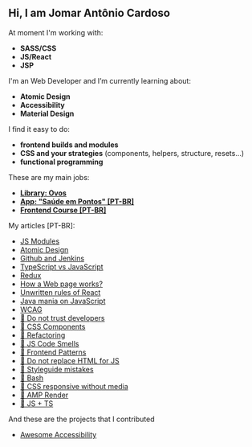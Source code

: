 ## Hi, I am Jomar Antônio Cardoso

At moment I'm working with:

- **SASS/CSS**
- **JS/React**
- **JSP**

 I'm an Web Developer and I’m currently learning about:
 
- **Atomic Design**
- **Accessibility**
- **Material Design**

I find it easy to do:

- **frontend builds and modules**
- **CSS and your strategies** (components, helpers, structure, resets...)
- **functional programming**

These are my main jobs:

- **[Library: Ovos](https://github.com/jomarcardoso/ovos)**
- **[App: "Saúde em Pontos" [PT-BR]](https://github.com/jomarcardoso/saude-em-pontos-2)**
- **[Frontend Course [PT-BR]](https://github.com/jomarcardoso/curso-frontend)**

My articles [PT-BR]:

- [JS Modules](https://github.com/jomarcardoso/dojo-jsmodules)
- [Atomic Design](https://github.com/jomarcardoso/dojo-AtomicDesign)
- [Github and Jenkins](https://github.com/jomarcardoso/dojo-GitHubAndJenkins)
- [TypeScript vs JavaScript](https://github.com/jomarcardoso/dojo-typescript-vs-javascript)
- [Redux](https://github.com/jomarcardoso/dojo-Redux)
- [How a Web page works?](https://github.com/jomarcardoso/dojo-PaginaWeb)
- [Unwritten rules of React](https://github.com/jomarcardoso/dojo-react-rules)
- [Java mania on JavaScript](https://github.com/jomarcardoso/dojo-JavaOnJavascript)
- [WCAG](https://github.com/jomarcardoso/article-diretrizes-de-acessibilidade-wcag)
- [🔭 Do not trust developers](https://github.com/jomarcardoso/dojo-escapeFromHelpOnJS)
- [🔭 CSS Components](https://github.com/jomarcardoso/dojo-css-components)
- [🔭 Refactoring](https://github.com/jomarcardoso/dojo-refactoring)
- [🔭 JS Code Smells](https://github.com/jomarcardoso/dojo-CodeSmellJS)
- [🔭 Frontend Patterns](https://github.com/jomarcardoso/dojo-FrontendPatterns)
- [🔭 Do not replace HTML for JS](https://github.com/jomarcardoso/dojo-JavascriptLess)
- [🔭 Styleguide mistakes](https://github.com/jomarcardoso/dojo-StyleguideMistakes)
- [🔭 Bash](https://github.com/jomarcardoso/dojo-bash)
- [🔭 CSS responsive without media](https://github.com/jomarcardoso/dojo-ResponsiveWithNoMedia)
- [🔭 AMP Render](https://github.com/jomarcardoso/dojo-AmpRender)
- [🔭 JS + TS](https://github.com/jomarcardoso/typeScriptLess)

And these are the projects that I contributed

- [Awesome Accessibility](https://github.com/brunopulis/awesome-a11y)

<!--
**jomarcardoso/jomarcardoso** is a ✨ _special_ ✨ repository because its `README.md` (this file) appears on your GitHub profile.

Here are some ideas to get you started:

- 🌱 I’m currently learning about ...
- 🔭 I’m currently working on ...
- 👯 I’m looking to collaborate on ...
- 🤔 I’m looking for help with ...
- 💬 Ask me about ...
- 📫 How to reach me: ...
- 😄 Pronouns: ...
- ⚡ Fun fact: ...
-->
